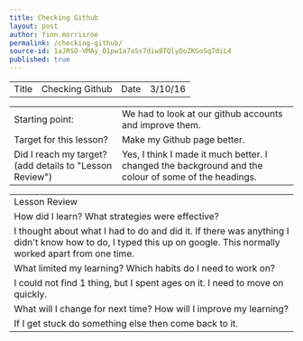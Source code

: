 ```yaml
---
title: Checking Github
layout: post
author: finn.morrisroe
permalink: /checking-github/
source-id: 1aJRSO-VMAy_O1pw1a7aSs7diw8TQlyDoZKGoSq7diL4
published: true
---
```

<table>
  <tr>
    <td>Title</td>
    <td>Checking Github</td>
    <td>Date</td>
    <td>3/10/16</td>
  </tr>
</table>


<table>
  <tr>
    <td>Starting point:</td>
    <td>We had to look at our github accounts and improve them.</td>
  </tr>
  <tr>
    <td>Target for this lesson?</td>
    <td>Make my Github page better.</td>
  </tr>
  <tr>
    <td>Did I reach my target? 
(add details to "Lesson Review")</td>
    <td>Yes, I think I made it much better. I changed the background and the colour of some of the headings.</td>
  </tr>
</table>


<table>
  <tr>
    <td>Lesson Review</td>
  </tr>
  <tr>
    <td>How did I learn? What strategies were effective? </td>
  </tr>
  <tr>
    <td>I thought about what I had to do and did it. If there was anything I didn't know how to do, I typed this up on google. This normally worked apart from one time. </td>
  </tr>
  <tr>
    <td>What limited my learning? Which habits do I need to work on? </td>
  </tr>
  <tr>
    <td>I could not find 1 thing, but I spent ages on it. I need to move on quickly.</td>
  </tr>
  <tr>
    <td>What will I change for next time? How will I improve my learning?</td>
  </tr>
  <tr>
    <td> If I get stuck do something else then come back to it. </td>
  </tr>
</table>


